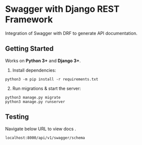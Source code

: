 # Swagger with Django REST Framework

Integration of Swagger with DRF to generate API documentation.

## Getting Started

Works on **Python 3+** and **Django 3+**.

1. Install dependencies:

```
python3 -m pip install -r requirements.txt
```

2. Run migrations & start the server:

```
python3 manage.py migrate
python3 manage.py runserver
```

## Testing

Navigate below URL to view docs .

```
localhost:8000/api/v1/swagger/schema
```

